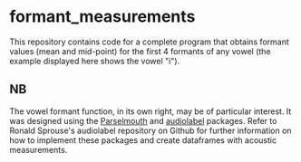 # formant_measurements
This repository contains code for a complete program that obtains formant values (mean and mid-point) for the first 4 formants of any vowel (the example displayed here shows the vowel "i").

## NB
The vowel formant function, in its own right, may be of particular interest. It was designed using the [Parselmouth](https://buildmedia.readthedocs.org/media/pdf/parselmouth/latest/parselmouth.pdf) and [audiolabel](https://github.com/rsprouse/audiolabel) packages. Refer to Ronald Sprouse's audiolabel repository on Github for further information on how to implement these packages and create dataframes with acoustic measurements.
